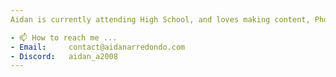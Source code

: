 ```yaml
---
Aidan is currently attending High School, and loves making content, Photography, developing, and listening to music.

- 📫 How to reach me ...
- Email:     contact@aidanarredondo.com
- Discord:   aidan_a2008
---
```

